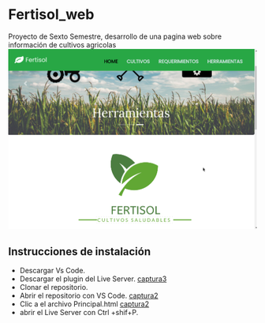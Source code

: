 # Fertisol_web
Proyecto de Sexto Semestre, desarrollo de una pagina web sobre información de cultivos agricolas
![captura1](images_readme/fertisol1.png)

## Instrucciones de instalación

- Descargar Vs Code.
- Descargar el plugin del Live Server.
[captura3](images_readme/fertisol3.png)
- Clonar el repositorio.
- Abrir el repositorio con VS Code.
[captura2](images_readme/fertisol2.png)
- Clic a el archivo Principal.html
[captura2](images_readme/fertisol4.png)
- abrir el Live Server con Ctrl +shif+P.

